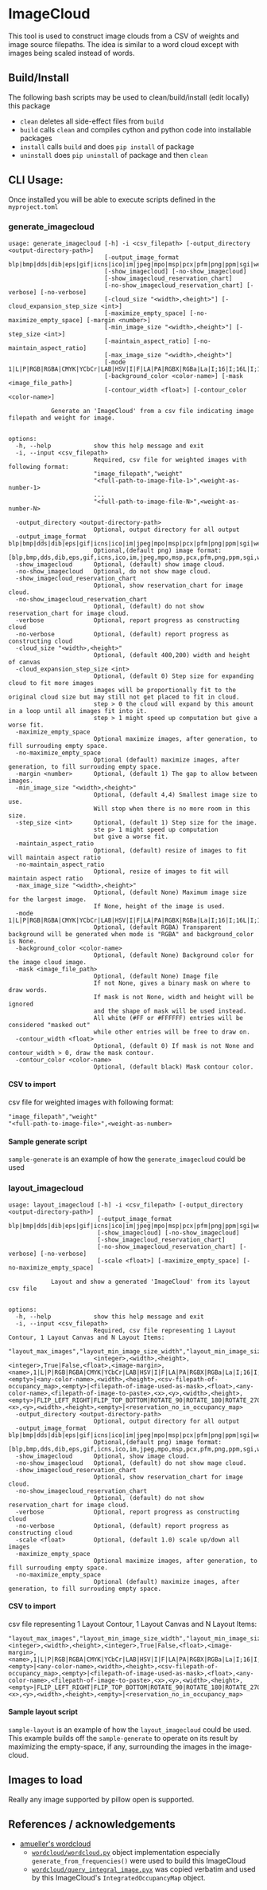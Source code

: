 # ImageCloud

This tool is used to construct image clouds from a CSV of weights and image source filepaths.
The idea is similar to a word cloud except with images being scaled instead of words.

## Build/Install

The following bash scripts may be used to clean/build/install (edit locally) this package
- `clean`  deletes all side-effect files from `build`
- `build`  calls `clean` and compiles cython and python code into installable packages
- `install`  calls `build` and does `pip install` of package 
- `uninstall`  does `pip uninstall` of package and then `clean`



## CLI Usage: 
Once installed you will be able to execute scripts defined in the `myproject.toml`

### generate_imagecloud
```
usage: generate_imagecloud [-h] -i <csv_filepath> [-output_directory <output-directory-path>]
                           [-output_image_format blp|bmp|dds|dib|eps|gif|icns|ico|im|jpeg|mpo|msp|pcx|pfm|png|ppm|sgi|webp|xbm]
                           [-show_imagecloud] [-no-show_imagecloud]
                           [-show_imagecloud_reservation_chart]
                           [-no-show_imagecloud_reservation_chart] [-verbose] [-no-verbose]
                           [-cloud_size "<width>,<height>"] [-cloud_expansion_step_size <int>]
                           [-maximize_empty_space] [-no-maximize_empty_space] [-margin <number>]
                           [-min_image_size "<width>,<height>"] [-step_size <int>]
                           [-maintain_aspect_ratio] [-no-maintain_aspect_ratio]
                           [-max_image_size "<width>,<height>"]
                           [-mode 1|L|P|RGB|RGBA|CMYK|YCbCr|LAB|HSV|I|F|LA|PA|RGBX|RGBa|La|I;16|I;16L|I;16B|I;16N]
                           [-background_color <color-name>] [-mask <image_file_path>]
                           [-contour_width <float>] [-contour_color <color-name>]

            Generate an 'ImageCloud' from a csv file indicating image filepath and weight for image.
            

options:
  -h, --help            show this help message and exit
  -i, --input <csv_filepath>
                        Required, csv file for weighted images with following format:
                        "image_filepath","weight"
                        "<full-path-to-image-file-1>",<weight-as-number-1>
                        ...
                        "<full-path-to-image-file-N>",<weight-as-number-N>
                        
  -output_directory <output-directory-path>
                        Optional, output directory for all output
  -output_image_format blp|bmp|dds|dib|eps|gif|icns|ico|im|jpeg|mpo|msp|pcx|pfm|png|ppm|sgi|webp|xbm
                        Optional,(default png) image format: [blp,bmp,dds,dib,eps,gif,icns,ico,im,jpeg,mpo,msp,pcx,pfm,png,ppm,sgi,webp,xbm]
  -show_imagecloud      Optional, (default) show image cloud.
  -no-show_imagecloud   Optional, do not show mage cloud.
  -show_imagecloud_reservation_chart
                        Optional, show reservation_chart for image cloud.
  -no-show_imagecloud_reservation_chart
                        Optional, (default) do not show reservation_chart for image cloud.
  -verbose              Optional, report progress as constructing cloud
  -no-verbose           Optional, (default) report progress as constructing cloud
  -cloud_size "<width>,<height>"
                        Optional, (default 400,200) width and height of canvas
  -cloud_expansion_step_size <int>
                        Optional, (default 0) Step size for expanding cloud to fit more images
                        images will be proportionally fit to the original cloud size but may still not get placed to fit in cloud.
                        step > 0 the cloud will expand by this amount in a loop until all images fit into it.
                        step > 1 might speed up computation but give a worse fit.
  -maximize_empty_space
                        Optional maximize images, after generation, to fill surrouding empty space.
  -no-maximize_empty_space
                        Optional (default) maximize images, after generation, to fill surrouding empty space.
  -margin <number>      Optional, (default 1) The gap to allow between images.
  -min_image_size "<width>,<height>"
                        Optional, (default 4,4) Smallest image size to use.
                        Will stop when there is no more room in this size.
  -step_size <int>      Optional, (default 1) Step size for the image. 
                        ste p> 1 might speed up computation
                        but give a worse fit.
  -maintain_aspect_ratio
                        Optional, (default) resize of images to fit will maintain aspect ratio
  -no-maintain_aspect_ratio
                        Optional, resize of images to fit will maintain aspect ratio
  -max_image_size "<width>,<height>"
                        Optional, (default None) Maximum image size for the largest image.
                        If None, height of the image is used.
  -mode 1|L|P|RGB|RGBA|CMYK|YCbCr|LAB|HSV|I|F|LA|PA|RGBX|RGBa|La|I;16|I;16L|I;16B|I;16N
                        Optional, (default RGBA) Transparent background will be generated when mode is "RGBA" and background_color is None.
  -background_color <color-name>
                        Optional, (default None) Background color for the image cloud image.
  -mask <image_file_path>
                        Optional, (default None) Image file
                        If not None, gives a binary mask on where to draw words.
                        If mask is not None, width and height will be ignored
                        and the shape of mask will be used instead. 
                        All white (#FF or #FFFFFF) entries will be considered "masked out"
                        while other entries will be free to draw on.
  -contour_width <float>
                        Optional, (default 0) If mask is not None and contour_width > 0, draw the mask contour.
  -contour_color <color-name>
                        Optional, (default black) Mask contour color.
```
#### CSV to import
csv file for weighted images with following format:
```csv
"image_filepath","weight"
"<full-path-to-image-file>",<weight-as-number>
```
#### Sample generate script
`sample-generate` is an example of how the `generate_imagecloud` could be used

### layout_imagecloud
```
usage: layout_imagecloud [-h] -i <csv_filepath> [-output_directory <output-directory-path>]
                         [-output_image_format blp|bmp|dds|dib|eps|gif|icns|ico|im|jpeg|mpo|msp|pcx|pfm|png|ppm|sgi|webp|xbm]
                         [-show_imagecloud] [-no-show_imagecloud]
                         [-show_imagecloud_reservation_chart]
                         [-no-show_imagecloud_reservation_chart] [-verbose] [-no-verbose]
                         [-scale <float>] [-maximize_empty_space] [-no-maximize_empty_space]

            Layout and show a generated 'ImageCloud' from its layout csv file
            

options:
  -h, --help            show this help message and exit
  -i, --input <csv_filepath>
                        Required, csv file representing 1 Layout Contour, 1 Layout Canvas and N Layout Items:
                        "layout_max_images","layout_min_image_size_width","layout_min_image_size_height","layout_image_step","layout_maintain_aspect_ratio","layout_scale","layout_margin","layout_canvas_name","layout_canvas_mode","layout_canvas_background_color","layout_canvas_size_width","layout_canvas_size_height","layout_canvas_occupancy_map_csv_filepath","layout_contour_mask_image_filepath","layout_contour_width","layout_contour_color","layout_item_image_filepath","layout_item_position_x","layout_item_position_y","layout_item_size_width","layout_item_size_height","layout_item_orientation","layout_item_reserved_position_x","layout_item_reserved_position_y","layout_item_reserved_size_width","layout_item_reserved_size_height","layout_item_reservation_no"
                        <integer>,<width>,<height>,<integer>,True|False,<float>,<image-margin>,<name>,1|L|P|RGB|RGBA|CMYK|YCbCr|LAB|HSV|I|F|LA|PA|RGBX|RGBa|La|I;16|I;16L|I;16B|I;16N,<empty>|<any-color-name>,<width>,<height>,<csv-filepath-of-occupancy_map>,<empty>|<filepath-of-image-used-as-mask>,<float>,<any-color-name>,<filepath-of-image-to-paste>,<x>,<y>,<width>,<height>,<empty>|FLIP_LEFT_RIGHT|FLIP_TOP_BOTTOM|ROTATE_90|ROTATE_180|ROTATE_270|TRANSPOSE|TRANSVERSE,<x>,<y>,<width>,<height>,<empty>|<reservation_no_in_occupancy_map>
  -output_directory <output-directory-path>
                        Optional, output directory for all output
  -output_image_format blp|bmp|dds|dib|eps|gif|icns|ico|im|jpeg|mpo|msp|pcx|pfm|png|ppm|sgi|webp|xbm
                        Optional,(default png) image format: [blp,bmp,dds,dib,eps,gif,icns,ico,im,jpeg,mpo,msp,pcx,pfm,png,ppm,sgi,webp,xbm]
  -show_imagecloud      Optional, show image cloud.
  -no-show_imagecloud   Optional, (default) do not show mage cloud.
  -show_imagecloud_reservation_chart
                        Optional, show reservation_chart for image cloud.
  -no-show_imagecloud_reservation_chart
                        Optional, (default) do not show reservation_chart for image cloud.
  -verbose              Optional, report progress as constructing cloud
  -no-verbose           Optional, (default) report progress as constructing cloud
  -scale <float>        Optional, (default 1.0) scale up/down all images
  -maximize_empty_space
                        Optional maximize images, after generation, to fill surrouding empty space.
  -no-maximize_empty_space
                        Optional (default) maximize images, after generation, to fill surrouding empty space.
  ```
#### CSV to import
csv file representing 1 Layout Contour, 1 Layout Canvas and N Layout Items:
```csv
"layout_max_images","layout_min_image_size_width","layout_min_image_size_height","layout_image_step","layout_maintain_aspect_ratio","layout_scale","layout_margin","layout_canvas_name","layout_canvas_mode","layout_canvas_background_color","layout_canvas_size_width","layout_canvas_size_height","layout_canvas_occupancy_map_csv_filepath","layout_contour_mask_image_filepath","layout_contour_width","layout_contour_color","layout_item_image_filepath","layout_item_position_x","layout_item_position_y","layout_item_size_width","layout_item_size_height","layout_item_orientation","layout_item_reserved_position_x","layout_item_reserved_position_y","layout_item_reserved_size_width","layout_item_reserved_size_height","layout_item_reservation_no"
<integer>,<width>,<height>,<integer>,True|False,<float>,<image-margin>,<name>,1|L|P|RGB|RGBA|CMYK|YCbCr|LAB|HSV|I|F|LA|PA|RGBX|RGBa|La|I;16|I;16L|I;16B|I;16N,<empty>|<any-color-name>,<width>,<height>,<csv-filepath-of-occupancy_map>,<empty>|<filepath-of-image-used-as-mask>,<float>,<any-color-name>,<filepath-of-image-to-paste>,<x>,<y>,<width>,<height>,<empty>|FLIP_LEFT_RIGHT|FLIP_TOP_BOTTOM|ROTATE_90|ROTATE_180|ROTATE_270|TRANSPOSE|TRANSVERSE,<x>,<y>,<width>,<height>,<empty>|<reservation_no_in_occupancy_map>
```
#### Sample layout script
`sample-layout` is an example of how the `layout_imagecloud` could be used. This example builds off the `sample-generate` to operate on its result by maximizing the empty-space, if any, surrounding the images in the image-cloud.

## Images to load
Really any image supported by pillow open is supported.


## References / acknowledgements
- [amueller's wordcloud](https://github.com/amueller/word_cloud)
    - [`wordcloud/wordcloud.py`](https://github.com/amueller/word_cloud/blob/main/wordcloud/wordcloud.py) object implementation especially `generate_from_frequencies()` were used to build this ImageCloud
    - [`wordcloud/query_integral_image.pyx`](https://github.com/amueller/word_cloud/blob/main/wordcloud/query_integral_image.pyx) was copied verbatim and used by this ImageCloud's `IntegratedOccupancyMap` object.